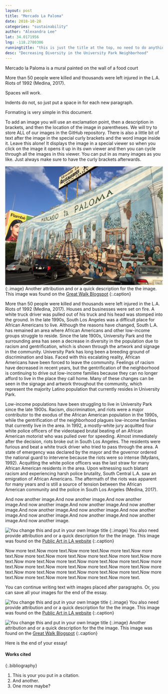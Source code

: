 ```yaml
---
layout: post
title: "Mercado La Paloma"
date: 2018-10-28
categories: "sustainability" 
author: "Alexandra Lee"
lat: 34.0171956
lng: -118.2780306
runningtitle: "this is just the title at the top, no need to do anything here"
desc: "Decreasing Diversity in the University Park Neighborhood"
---
```


Mercado la Paloma is a mural painted on the wall of a food court

More than 50 people were killed and thousands were left injured in the L.A. Riots of 1992 (Medina, 2017). 

Spaces will work.

Indents do not, so just put a space in for each new paragraph.

Formating is very simple in this document. 

To add an image you will use an exclamation point, then a description in brackets, and then the location of the image in parentheses. We will try to store ALL of our images in the GitHub repository.  There is also a little bit of text after the image in the special curly brackets and the word image inside it. Leave this alone! It displays the image in a special viewer so when you click on the image it opens it up in its own viewer and then you can cycle through all the images in this viewer. You can put in as many images as you like. Just always make sure to have the curly brackets afterwards.
   
   
![Lee_MarketMural](images/Lee_MarketMural.jpg)
   {:.image}
Another attribution and or a quick description for the the image. This image was found on the [Great Walk Blogspot](http://greatlawalk.blogspot.com/2016/11/)
   {:.caption} 

More than 50 people were killed and thousands were left injured in the L.A. Riots of 1992 (Medina, 2017). Houses and businesses were set on fire. A white truck driver was pulled out of his truck and his head was stomped into the ground. In the late 1990s, South Los Angeles was a difficult place for African Americans to live. Although the reasons have changed, South L.A. has remained an area where African Americans and other low-income groups struggle to reside. Since the late 1900s, University Park and the surrounding area has seen a decrease in diversity in the population due to racism and gentrification, which is shown through the artwork and signage in the community. University Park has long been a breeding ground of discrimination and bias. Faced with this escalating reality, African Americans have been forced to leave the community. Feelings of racism have decreased in recent years, but the gentrification of the neighborhood is continuing to drive out low-income families because they can no longer afford to live in the place they call home. Many of these changes can be seen in the signage and artwork throughout the community, which represent the majority Latino population that currently resides in University Park. 

Low-income populations have been struggling to live in University Park since the late 1900s. Racism, discrimination, and riots were a major contributor to the exodus of the African American population in the 1990s, while the gentrification of the neighborhood plagues low-income families that currently live in the area. In 1992, a mostly-white jury acquitted four white police officers of the videotaped brutal beating of an African American motorist who was pulled over for speeding. Almost immediately after the decision, riots broke out in South Los Angeles. The residents were furious and beat a white truck driver who tried to pass through the area. A state of emergency was declared by the mayor and the governor ordered the national guard to intervene because the riots were so intense (Mydans, 1992). Acquitting the white police officers was the last straw for many African American residents in the area. Upon witnessing such blatant racism and experiencing harsh police brutality, South Central L.A. saw an emigration of African Americans. The aftermath of the riots was apparent for many years and is still a source of tension between the African American community and the police in South Los Angeles (Medina, 2017). 

And now another image.And now another image.And now another image.And now another image.And now another image.And now another image.And now another image.And now another image.And now another image.And now another image.And now another image.And now another image.And now another image.

![You change this and put in your own Image title](images/example1.jpg)
   {:.image}
You also need provide attribution and or a quick description for the the image. This image was found on the [Public Art in LA website](http://www.publicartinla.com/LA_murals/Hollywood/cat_fairfax.html)
   {:.caption} 

Now more text.Now more text.Now more text.Now more text.Now more text.Now more text.Now more text.Now more text.Now more text.Now more text.Now more text.Now more text.Now more text.Now more text.Now more text.Now more text.Now more text.Now more text.Now more text.Now more text.Now more text.Now more text.Now more text.Now more text.Now more text.Now more text.Now more text.Now more text.Now more text.


You can continue writing text with images placed after paragraphs. Or, you can save all your images for the end of the essay.

![You change this and put in your own Image title](images/example1.jpg)
   {:.image}
You also need provide attribution and or a quick description for the the image. This image was found on the [Public Art in LA website](http://www.publicartinla.com/LA_murals/Hollywood/cat_fairfax.html)
   {:.caption} 
   
![You change this and put in your own Image title](images/example2.jpg)
   {:.image}
Another attribution and or a quick description for the the image. This image was found on the [Great Walk Blogspot](http://greatlawalk.blogspot.com/2016/11/)
   {:.caption} 

Here is the end of your essay!

#### Works cited

{:.bibliography} 
1. This is your you put in a citation.
2. And another.
3. One more maybe?
